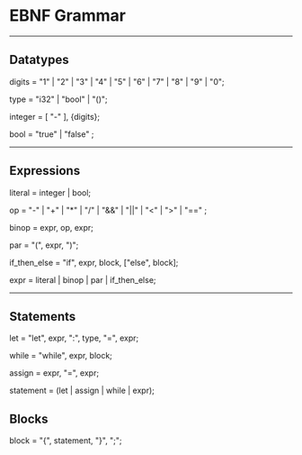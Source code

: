 # EBNF Grammar

---


## Datatypes

digits = "1" | "2" | "3" | "4" | "5" | "6" | "7" | "8" | "9" | "0";

type = "i32" | "bool" | "()";

integer = [ "-" ], {digits};

bool = "true" | "false" ;

---

## Expressions

literal = integer | bool;

op = "-" | "+" | "*" | "/" | "&&" | "||" | "<" | ">" | "==" ;

binop = expr, op, expr;

par = "(", expr, ")";

if_then_else = "if", expr, block, ["else", block];

expr = literal | binop | par | if_then_else;

---

## Statements

let = "let", expr, ":", type, "=", expr;

while = "while", expr, block;

assign = expr, "=", expr;

statement = (let | assign | while | expr);

## Blocks

block = "{", statement, "}", ";";
